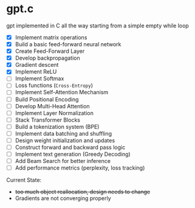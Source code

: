 # gpt.c

gpt implemented in C all the way starting from a simple empty while loop

- [X] Implement matrix operations
- [X] Build a basic feed-forward neural network  
- [X] Create Feed-Forward Layer  
- [X] Develop backpropagation 
- [X] Gradient descent    
- [X] Implement ReLU
- [ ] Implement Softmax 
- [ ] Loss functions (`Cross-Entropy`)
- [ ] Implement Self-Attention Mechanism  
- [ ] Build Positional Encoding  
- [ ] Develop Multi-Head Attention  
- [ ] Implement Layer Normalization  
- [ ] Stack Transformer Blocks  
- [ ] Build a tokenization system (BPE)  
- [ ] Implement data batching and shuffling  
- [ ] Design weight initialization and updates  
- [ ] Construct forward and backward pass logic  
- [ ] Implement text generation (Greedy Decoding)  
- [ ] Add Beam Search for better inference  
- [ ] Add performance metrics (perplexity, loss tracking)  

Current State:

- ~~too much object reallocation, design needs to change~~
- Gradients are not converging properly
